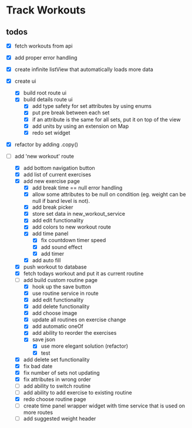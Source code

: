 # Track Workouts

## todos

- [x] fetch workouts from api
- [x] add proper error handling
- [x] create infinite listView that automatically loads more data
- [x] create ui

  - [x] build root route ui
  - [x] build details route ui
    - [x] add type safety for set attributes by using enums
    - [x] put pre break between each set
    - [x] if an attribute is the same for all sets, put it on top of the view
    - [x] add units by using an extension on Map
    - [x] redo set widget

- [x] refactor by adding .copy()

- [ ] add 'new workout' route
  - [x] add bottom navigation button
  - [x] add list of current exercises
  - [x] add new exercise page
    - [x] add break time == null error handling
    - [x] allow some attributes to be null on condition (eg. weight can be null if band level is not).
    - [x] add break picker
    - [x] store set data in new_workout_service
    - [x] add edit functionality
    - [x] add colors to new workout route
    - [x] add time panel
      - [x] fix countdown timer speed
      - [x] add sound effect
      - [x] add timer
    - [x] add auto fill
  - [x] push workout to database
  - [x] fetch todays workout and put it as current routine
  - [ ] add build custom routine page
    - [x] hook up the save button
    - [x] use routine service in route
    - [x] add edit functionality
    - [x] add delete functionality
    - [x] add choose image
    - [x] update all routines on exercise change
    - [x] add automatic oneOf
    - [x] add ability to reorder the exercises
    - [x] save json
      - [x] use more elegant solution (refactor)
      - [x] test
  - [x] add delete set functionality
  - [x] fix bad date
  - [x] fix number of sets not updating
  - [x] fix attributes in wrong order
  - [ ] add ability to switch routine
  - [ ] add ability to add exercise to existing routine
  - [x] redo choose routine page
  - [ ] create time panel wrapper widget with time service that is used on more routes
  - [ ] add suggested weight header
